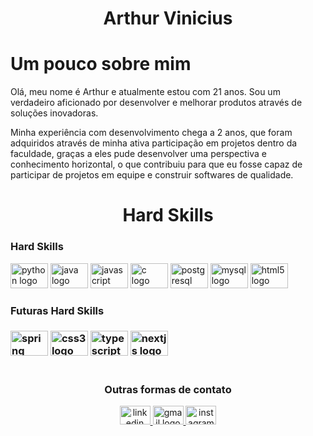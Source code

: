 <h1 align="center">Arthur Vinicius</h1>

 <h1 palign="center" > Um pouco sobre mim</h1>
  <p>
    Olá, meu nome é Arthur e atualmente estou com 21 anos. Sou um verdadeiro aficionado por desenvolver e melhorar produtos através de soluções inovadoras.
  </p>
  <p>
    Minha experiência com desenvolvimento chega a 2 anos, que foram adquiridos através de minha ativa participação em projetos dentro da faculdade, graças a eles pude desenvolver uma perspectiva e conhecimento horizontal, o que contribuiu para que eu fosse capaz de participar de projetos em equipe e construir softwares de qualidade.
  </p>
</div>

#

<div>
  <h1 align="center">Hard Skills</h1>
    
 
  <div align="left">
    <h3>Hard Skills</h3>    
    <img src="https://cdn.jsdelivr.net/gh/devicons/devicon/icons/python/python-original.svg" height="40" width="60" alt="python logo"  />
    <img src="https://cdn.jsdelivr.net/gh/devicons/devicon/icons/java/java-original.svg" height="40" width="60" alt="java logo"  />
    <img src="https://cdn.jsdelivr.net/gh/devicons/devicon/icons/javascript/javascript-original.svg" height="40" width="60" alt="javascript logo"  />
    <img src="https://cdn.jsdelivr.net/gh/devicons/devicon/icons/c/c-original.svg" height="40" width="60" alt="c logo"  />
    <img src="https://cdn.jsdelivr.net/gh/devicons/devicon/icons/postgresql/postgresql-original.svg" height="40" width="60" alt="postgresql logo"  />
    <img src="https://cdn.jsdelivr.net/gh/devicons/devicon/icons/mysql/mysql-original.svg" height="40" width="60" alt="mysql logo"  />
    <img src="https://cdn.jsdelivr.net/gh/devicons/devicon/icons/html5/html5-original.svg" height="40" width="60" alt="html5 logo"  />
  </div>
  
###
  
  <div align="left">
    <h3>Futuras Hard Skills<h3>
    <img src="https://cdn.jsdelivr.net/gh/devicons/devicon/icons/spring/spring-original.svg" height="40" width="60" alt="spring logo"  />
    <img src="https://cdn.jsdelivr.net/gh/devicons/devicon/icons/css3/css3-original.svg" height="40" width="60" alt="css3 logo"  />
    <img src="https://cdn.jsdelivr.net/gh/devicons/devicon/icons/typescript/typescript-original.svg" height="40" width="60" alt="typescript logo"  >
    <img src="https://cdn.jsdelivr.net/gh/devicons/devicon/icons/nextjs/nextjs-original.svg" height="40" width="60" alt="nextjs logo"  />
  </div>
</div>

 #
   
<div align="center">
  <h3>Outras formas de contato</h3>
  <div>
    <a href="https://www.linkedin.com/in/arthur-vinícius-79a8441b6/" target="_blank">
      <img src="https://raw.githubusercontent.com/maurodesouza/profile-readme-generator/master/src/assets/icons/social/linkedin/default.svg" width="49" height="30" alt="linkedin logo"  />
    </a>
    <a href="mailto:arthurviniciussl.contato@gmail.com" target="_blank">
      <img src="https://raw.githubusercontent.com/maurodesouza/profile-readme-generator/master/src/assets/icons/social/gmail/default.svg" width="49" height="30" alt="gmail logo"  />
    </a>
    <a href="https://www.instagram.com/arthur.vsl/" target="_blank">
      <img src="https://raw.githubusercontent.com/maurodesouza/profile-readme-generator/master/src/assets/icons/social/instagram/default.svg" width="49" height="30" alt="instagram logo"  />
    </a>
  </div>
</div>
